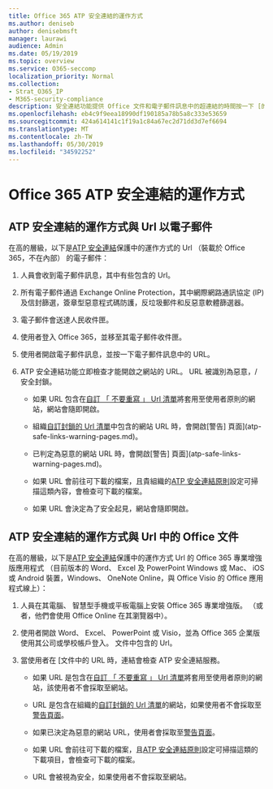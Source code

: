 ```yaml
---
title: Office 365 ATP 安全連結的運作方式
ms.author: deniseb
author: denisebmsft
manager: laurawi
audience: Admin
ms.date: 05/19/2019
ms.topic: overview
ms.service: O365-seccomp
localization_priority: Normal
ms.collection:
- Strat_O365_IP
- M365-security-compliance
description: 安全連結功能提供 Office 文件和電子郵件訊息中的超連結的時間按一下 [的驗證。 閱讀本篇文章以了解 ATP 安全連結的運作方式。
ms.openlocfilehash: eb4c9f9eea18990df190185a78b5a8c333e53659
ms.sourcegitcommit: 424a614141c1f19a1c84a67ec2d71dd3d7ef6694
ms.translationtype: MT
ms.contentlocale: zh-TW
ms.lasthandoff: 05/30/2019
ms.locfileid: "34592252"
---
```

# <a name="how-office-365-atp-safe-links-works"></a>Office 365 ATP 安全連結的運作方式
         
## <a name="how-atp-safe-links-works-with-urls-in-email"></a>ATP 安全連結的運作方式與 Url 以電子郵件

在高的層級，以下是[ATP 安全連結](atp-safe-links.md)保護中的運作方式的 Url （裝載於 Office 365，不在內部） 的電子郵件：
  
1. 人員會收到電子郵件訊息，其中有些包含的 Url。
    
2. 所有電子郵件通過 Exchange Online Protection，其中網際網路通訊協定 (IP) 及信封篩選，簽章型惡意程式碼防護，反垃圾郵件和反惡意軟體篩選器。 
    
3. 電子郵件會送達人民收件匣。
    
4. 使用者登入 Office 365，並移至其電子郵件收件匣。
    
5. 使用者開啟電子郵件訊息，並按一下電子郵件訊息中的 URL。
    
6. ATP 安全連結功能立即檢查才能開啟之網站的 URL。 URL 被識別為惡意，/ 安全封鎖。
    
    - 如果 URL 包含在[自訂 「 不要重寫 」 Url 清單](set-up-a-custom-do-not-rewrite-urls-list-with-atp.md)將套用至使用者原則的網站，網站會隨即開啟。 
    
    - 組織[自訂封鎖的 Url 清單](set-up-a-custom-blocked-urls-list-wtih-atp.md)中包含的網站 URL 時，會開啟[警告] 頁面](atp-safe-links-warning-pages.md)。 
    
    - 已判定為惡意的網站 URL 時，會開啟[警告] 頁面](atp-safe-links-warning-pages.md)。 
    
    - 如果 URL 會前往可下載的檔案，且貴組織的[ATP 安全連結原則](set-up-atp-safe-links-policies.md)設定可掃描這類內容，會檢查可下載的檔案。 
    
    - 如果 URL 會決定為了安全起見，網站會隨即開啟。
    
## <a name="how-atp-safe-links-works-with-urls-in-office-documents"></a>ATP 安全連結的運作方式與 Url 中的 Office 文件

在高的層級，以下是[ATP 安全連結](atp-safe-links.md)保護中的運作方式 Url 的 Office 365 專業增強版應用程式 （目前版本的 Word、 Excel 及 PowerPoint Windows 或 Mac、 iOS 或 Android 裝置，Windows、 OneNote Online，與 Office Visio 的 Office 應用程式線上）：
  
1. 人員在其電腦、 智慧型手機或平板電腦上安裝 Office 365 專業增強版。 （或者，他們會使用 Office Online 在其瀏覽器中）。
    
2. 使用者開啟 Word、 Excel、 PowerPoint 或 Visio，並為 Office 365 企業版使用其公司或學校帳戶登入。 文件中包含的 Url。
    
3. 當使用者在 [文件中的 URL 時，連結會檢查 ATP 安全連結服務。
    
      - 如果 URL 是包含在[自訂 「 不要重寫 」 Url 清單](set-up-a-custom-do-not-rewrite-urls-list-with-atp.md)將套用至使用者原則的網站，該使用者不會採取至網站。 
    
      - URL 是包含在組織的[自訂封鎖的 Url 清單](set-up-a-custom-blocked-urls-list-wtih-atp.md)的網站，如果使用者不會採取至[警告頁面](atp-safe-links-warning-pages.md)。
    
      - 如果已決定為惡意的網站 URL，使用者會採取至[警告頁面](atp-safe-links-warning-pages.md)。
    
      - 如果 URL 會前往可下載的檔案，且[ATP 安全連結原則](set-up-atp-safe-links-policies.md)設定可掃描這類的下載項目，會檢查可下載的檔案。 
    
      - URL 會被視為安全，如果使用者不會採取至網站。

